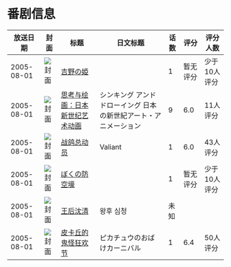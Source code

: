 # 番剧信息

|放送日期|封面|标题|日文标题|话数|评分|评分人数|
|---|---|---|---|---|---|---|
|2005-08-01|![封面](https://lain.bgm.tv/pic/cover/c/d0/f8/113534_9D1oX.jpg)|[吉野の姫](https://bangumi.tv/subject/113534)||1|暂无评分|少于10人评分|
|2005-08-01|![封面](https://lain.bgm.tv/pic/cover/c/99/d5/169665_a7c77.jpg)|[思考与绘画：日本新世纪艺术动画](https://bangumi.tv/subject/169665)|シンキング アンド ドローイング 日本の新世紀アート・アニメーション|9|6.0|11人评分|
|2005-08-01|![封面](https://lain.bgm.tv/pic/cover/c/de/33/105881_BuPAb.jpg)|[战鸽总动员](https://bangumi.tv/subject/105881)|Valiant|1|6.0|43人评分|
|2005-08-01|![封面](https://lain.bgm.tv/pic/cover/c/cd/f5/209767_5C7UZ.jpg)|[ぼくの防空壕](https://bangumi.tv/subject/209767)||1|暂无评分|少于10人评分|
|2005-08-01|![封面](https://lain.bgm.tv/pic/cover/c/e4/9f/507265_w6rer.jpg)|[王后沈清](https://bangumi.tv/subject/507265)|왕후 심청|未知|||
|2005-08-01|![封面](https://lain.bgm.tv/pic/cover/c/30/81/27880_ls1I1.jpg)|[皮卡丘的鬼怪狂欢节](https://bangumi.tv/subject/27880)|ピカチュウのおばけカーニバル|1|6.4|50人评分|
